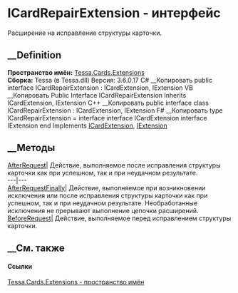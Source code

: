 # ICardRepairExtension - интерфейс
Расширение на исправление структуры карточки.
## __Definition
 **Пространство имён:** [Tessa.Cards.Extensions](N_Tessa_Cards_Extensions.htm)  
 **Сборка:** Tessa (в Tessa.dll) Версия: 3.6.0.17
C# __Копировать
     public interface ICardRepairExtension : ICardExtension, 
    	IExtension
VB __Копировать
     Public Interface ICardRepairExtension
    	Inherits ICardExtension, IExtension
C++ __Копировать
     public interface class ICardRepairExtension : ICardExtension, 
    	IExtension
F# __Копировать
     type ICardRepairExtension = 
        interface
            interface ICardExtension
            interface IExtension
        end
Implements
    [ICardExtension](T_Tessa_Cards_Extensions_ICardExtension.htm), [IExtension](T_Tessa_Extensions_IExtension.htm)
##  __Методы
[AfterRequest](M_Tessa_Cards_Extensions_ICardRepairExtension_AfterRequest.htm)|
Действие, выполняемое после исправления структуры карточки как при успешном,
так и при неудачном результате.  
---|---  
[AfterRequestFinally](M_Tessa_Cards_Extensions_ICardRepairExtension_AfterRequestFinally.htm)|
Действие, выполняемое при возникновении исключения или после исправления
структуры карточки как при успешном, так и при неудачном результате.
Необработанные исключения не прерывают выполнение цепочки расширений.  
[BeforeRequest](M_Tessa_Cards_Extensions_ICardRepairExtension_BeforeRequest.htm)|
Действие, выполняемое перед исправлением структуры карточки.  
##  __См. также
#### Ссылки
[Tessa.Cards.Extensions - пространство имён](N_Tessa_Cards_Extensions.htm)
